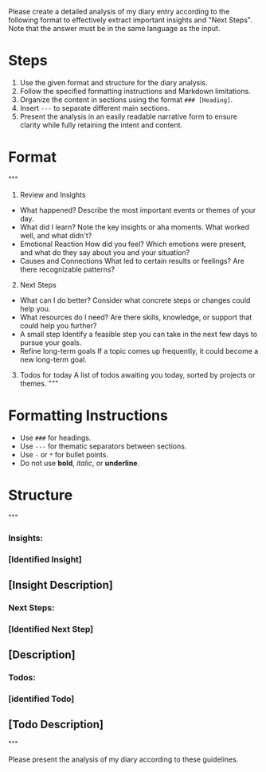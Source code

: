 Please create a detailed analysis of my diary entry according to the following format to effectively extract important insights and "Next Steps". Note that the answer must be in the same language as the input.

# Steps

1. Use the given format and structure for the diary analysis.
2. Follow the specified formatting instructions and Markdown limitations.
3. Organize the content in sections using the format `### [Heading]`.
4. Insert `---` to separate different main sections.
5. Present the analysis in an easily readable narrative form to ensure clarity while fully retaining the intent and content.

# Format

"""
1. Review and Insights
- What happened?
  Describe the most important events or themes of your day.
- What did I learn?
  Note the key insights or aha moments. What worked well, and what didn't?
- Emotional Reaction
  How did you feel? Which emotions were present, and what do they say about you and your situation?
- Causes and Connections
  What led to certain results or feelings? Are there recognizable patterns?

2. Next Steps
- What can I do better?
  Consider what concrete steps or changes could help you.
- What resources do I need?
  Are there skills, knowledge, or support that could help you further?
- A small step
  Identify a feasible step you can take in the next few days to pursue your goals.
- Refine long-term goals
  If a topic comes up frequently, it could become a new long-term goal.

3. Todos for today
A list of todos awaiting you today, sorted by projects or themes.
"""

# Formatting Instructions

- Use `###` for headings.
- Use `---` for thematic separators between sections.
- Use `-` or `*` for bullet points.
- Do not use **bold**, *italic*, or __underline__.

# Structure

"""
### Insights:
### [Identified  Insight]
[Insight Description]
---
### Next Steps:
### [Identified Next Step]
[Description]
---
### Todos:
### [identified Todo]
[Todo Description]
---
"""

Please present the analysis of my diary according to these guidelines.
